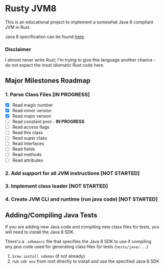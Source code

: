 # Rusty JVM8
This is an educational project to implement a somewhat Java 8 compliant JVM in Rust.

Java 8 specification can be found [here](https://docs.oracle.com/javase/specs/jvms/se8/html/index.html).

### Disclaimer
I almost never write Rust; I'm trying to give this language another chance - do not expect the most idiomatic Rust code here.

## Major Milestones Roadmap
### 1. Parse Class Files [IN PROGRESS]
- [X] Read magic number
- [X] Read minor version
- [X] Read major version
- [ ] Read constant pool - **IN PROGRESS**
- [ ] Read access flags
- [ ] Read this class
- [ ] Read super class
- [ ] Read interfaces
- [ ] Read fields
- [ ] Read methods
- [ ] Read attributes
### 2. Add support for all JVM instructions [NOT STARTED]
### 3. Implement class loader [NOT STARTED]
### 4. Create JVM CLI and runtime (run java code) [NOT STARTED]

## Adding/Compiling Java Tests
If you are adding new Java code and compiling new class files for tests, you will need to install the Java 8 SDK.

There's a `.sdkmanrc` file that specifies the Java 8 SDK to use if compiling any java code used for generating class files for tests (`tests/java/...`)

1. `brew install sdkman` (if not already)
2. run `sdk env` from root directly to install and use the specified Java 8 SDK